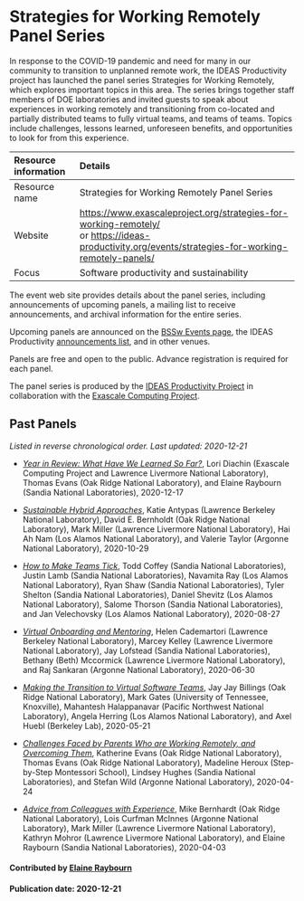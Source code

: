 # Strategies for Working Remotely Panel Series

In response to the COVID-19 pandemic and need for many in our
community to transition to unplanned remote work, the IDEAS
Productivity project has launched the panel series Strategies for
Working Remotely, which explores important topics in this area. The
series brings together staff members of DOE laboratories and invited
guests to speak about experiences in working remotely and
transitioning from co-located and partially distributed teams to fully
virtual teams, and teams of teams. Topics include challenges, lessons
learned, unforeseen benefits, and opportunities to look for from this
experience.

Resource information | Details
:--- | :---
Resource name | Strategies for Working Remotely Panel Series
Website | https://www.exascaleproject.org/strategies-for-working-remotely/<br>or https://ideas-productivity.org/events/strategies-for-working-remotely-panels/
Focus | Software productivity and sustainability

The event web site provides details about the panel series, including
announcements of upcoming panels, a mailing list to receive
announcements, and archival information for the entire series.

Upcoming panels are announced on the [BSSw Events
page](https://bssw.io/events), the IDEAS Productivity [announcements
list](http://eepurl.com/cQCyJ5), and in other venues.

Panels are free and open to the public. Advance registration is
required for each panel.

The panel series is produced by the [IDEAS Productivity Project](https://ideas-productivity.org/) in collaboration with the [Exascale Computing Project](https://www.exascaleproject.org/).

## Past Panels
*Listed in reverse chronological order. Last updated: 2020-12-21*






















    





- [*Year in Review: What Have We Learned So Far?*](https://ideas-productivity.org/events/strategies-for-working-remotely-panels/#panel007), Lori Diachin (Exascale Computing Project and Lawrence Livermore National Laboratory), Thomas Evans (Oak Ridge National Laboratory),  and Elaine Raybourn (Sandia National Laboratories), 2020-12-17


















    





- [*Sustainable Hybrid Approaches*](https://ideas-productivity.org/events/strategies-for-working-remotely-panels/#panel006), Katie Antypas (Lawrence Berkeley National Laboratory), David E. Bernholdt (Oak Ridge National Laboratory), Mark Miller (Lawrence Livermore National Laboratory), Hai Ah Nam (Los Alamos National Laboratory),  and Valerie Taylor (Argonne National Laboratory), 2020-10-29


















    





- [*How to Make Teams Tick*](https://ideas-productivity.org/events/strategies-for-working-remotely-panels/#panel005), Todd Coffey (Sandia National Laboratories), Justin Lamb (Sandia National Laboratories), Navamita Ray (Los Alamos National Laboratory), Ryan Shaw (Sandia National Laboratories), Tyler Shelton (Sandia National Laboratories), Daniel Shevitz (Los Alamos National Laboratory), Salome Thorson (Sandia National Laboratories),  and Jan Velechovsky (Los Alamos National Laboratory), 2020-08-27


















    





- [*Virtual Onboarding and Mentoring*](https://ideas-productivity.org/events/strategies-for-working-remotely-panels/#panel004), Helen Cademartori (Lawrence Berkeley National Laboratory), Marcey Kelley (Lawrence Livermore National Laboratory), Jay Lofstead (Sandia National Laboratories), Bethany (Beth) Mccormick (Lawrence Livermore National Laboratory),  and Raj Sankaran (Argonne National Laboratory), 2020-06-30


















    





- [*Making the Transition to Virtual Software Teams*](https://ideas-productivity.org/events/strategies-for-working-remotely-panels/#panel003), Jay Jay Billings (Oak Ridge National Laboratory), Mark Gates (University of Tennessee, Knoxville), Mahantesh Halappanavar (Pacific Northwest National Laboratory), Angela Herring (Los Alamos National Laboratory),  and Axel Huebl (Berkeley Lab), 2020-05-21


















    





- [*Challenges Faced by Parents Who are Working Remotely, and Overcoming Them*](https://ideas-productivity.org/events/strategies-for-working-remotely-panels/#panel002), Katherine Evans (Oak Ridge National Laboratory), Thomas Evans (Oak Ridge National Laboratory), Madeline Heroux (Step-by-Step Montessori School), Lindsey Hughes (Sandia National Laboratories),  and Stefan Wild (Argonne National Laboratory), 2020-04-24


















    





- [*Advice from Colleagues with Experience*](https://ideas-productivity.org/events/strategies-for-working-remotely-panels/#panel001), Mike Bernhardt (Oak Ridge National Laboratory), Lois Curfman McInnes (Argonne National Laboratory), Mark Miller (Lawrence Livermore National Laboratory), Kathryn Mohror (Lawrence Livermore National Laboratory),  and Elaine Raybourn (Sandia National Laboratories), 2020-04-03


#### Contributed by [Elaine Raybourn](http://github.com/elaineraybourn "Elaine Raybourn GitHub Profile")
#### Publication date: 2020-12-21

<!---
Publish: yes
Categories: skills
Topics: online learning
Level: 2
Prerequisites: default
Aggregate: none
--->
